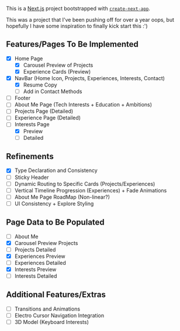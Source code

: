 This is a [Next.js](https://nextjs.org/) project bootstrapped with [`create-next-app`](https://github.com/vercel/next.js/tree/canary/packages/create-next-app).

This was a project that I've been pushing off for over a year oops, but hopefully I have some inspiration to finally kick start this :')

## Features/Pages To Be Implemented
- [X] Home Page
  - [X] Carousel Preview of Projects
  - [X] Experience Cards (Preview)
- [X] NavBar (Home Icon, Projects, Experiences, Interests, Contact)
    - [X] Resume Copy
    - [ ] Add in Contact Methods
- [ ] Footer
- [ ] About Me Page (Tech Interests + Education + Ambitions) 
- [ ] Projects Page (Detailed)
- [ ] Experience Page (Detailed)
- [ ] Interests Page
    - [X] Preview
    - [ ] Detailed

## Refinements
- [X] Type Declaration and Consistency
- [ ] Sticky Header
- [ ] Dynamic Routing to Specific Cards (Projects/Experiences)
- [ ] Vertical Timeline Progression (Experiences) + Fade Animations
- [ ] About Me Page RoadMap (Non-linear?)
- [ ] UI Consistency + Explore Styling

## Page Data to Be Populated
- [ ] About Me
- [X] Carousel Preview Projects
- [ ] Projects Detailed
- [X] Experiences Preview
- [ ] Experiences Detailed
- [X] Interests Preview
- [ ] Interests Detailed

## Additional Features/Extras
- [ ] Transitions and Animations
- [ ] Electro Cursor Navigation Integration
- [ ] 3D Model (Keyboard Interests)
